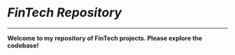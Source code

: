 # *FinTech Repository*
---
**Welcome to my repository of FinTech projects. Please explore the codebase!**


